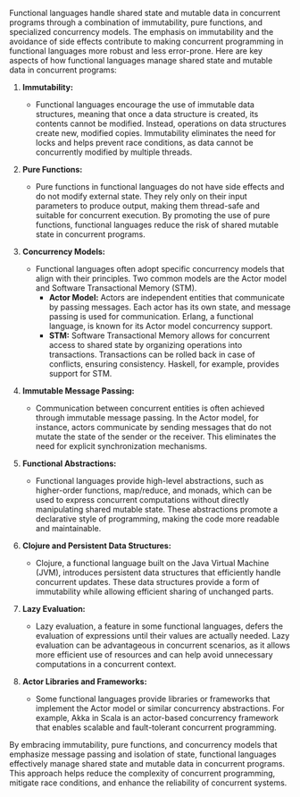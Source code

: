 Functional languages handle shared state and mutable data in concurrent programs through a combination of immutability, pure functions, and specialized concurrency models. The emphasis on immutability and the avoidance of side effects contribute to making concurrent programming in functional languages more robust and less error-prone. Here are key aspects of how functional languages manage shared state and mutable data in concurrent programs:

1. **Immutability:**
   - Functional languages encourage the use of immutable data structures, meaning that once a data structure is created, its contents cannot be modified. Instead, operations on data structures create new, modified copies. Immutability eliminates the need for locks and helps prevent race conditions, as data cannot be concurrently modified by multiple threads.

2. **Pure Functions:**
   - Pure functions in functional languages do not have side effects and do not modify external state. They rely only on their input parameters to produce output, making them thread-safe and suitable for concurrent execution. By promoting the use of pure functions, functional languages reduce the risk of shared mutable state in concurrent programs.

3. **Concurrency Models:**
   - Functional languages often adopt specific concurrency models that align with their principles. Two common models are the Actor model and Software Transactional Memory (STM).
      - **Actor Model:** Actors are independent entities that communicate by passing messages. Each actor has its own state, and message passing is used for communication. Erlang, a functional language, is known for its Actor model concurrency support.
      - **STM:** Software Transactional Memory allows for concurrent access to shared state by organizing operations into transactions. Transactions can be rolled back in case of conflicts, ensuring consistency. Haskell, for example, provides support for STM.

4. **Immutable Message Passing:**
   - Communication between concurrent entities is often achieved through immutable message passing. In the Actor model, for instance, actors communicate by sending messages that do not mutate the state of the sender or the receiver. This eliminates the need for explicit synchronization mechanisms.

5. **Functional Abstractions:**
   - Functional languages provide high-level abstractions, such as higher-order functions, map/reduce, and monads, which can be used to express concurrent computations without directly manipulating shared mutable state. These abstractions promote a declarative style of programming, making the code more readable and maintainable.

6. **Clojure and Persistent Data Structures:**
   - Clojure, a functional language built on the Java Virtual Machine (JVM), introduces persistent data structures that efficiently handle concurrent updates. These data structures provide a form of immutability while allowing efficient sharing of unchanged parts.

7. **Lazy Evaluation:**
   - Lazy evaluation, a feature in some functional languages, defers the evaluation of expressions until their values are actually needed. Lazy evaluation can be advantageous in concurrent scenarios, as it allows more efficient use of resources and can help avoid unnecessary computations in a concurrent context.

8. **Actor Libraries and Frameworks:**
   - Some functional languages provide libraries or frameworks that implement the Actor model or similar concurrency abstractions. For example, Akka in Scala is an actor-based concurrency framework that enables scalable and fault-tolerant concurrent programming.

By embracing immutability, pure functions, and concurrency models that emphasize message passing and isolation of state, functional languages effectively manage shared state and mutable data in concurrent programs. This approach helps reduce the complexity of concurrent programming, mitigate race conditions, and enhance the reliability of concurrent systems.
